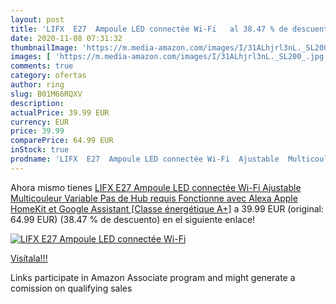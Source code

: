 ```yaml
---
layout: post
title: 'LIFX  E27  Ampoule LED connectée Wi-Fi   al 38.47 % de descuento'
date: 2020-11-08 07:31:32
thumbnailImage: 'https://m.media-amazon.com/images/I/31ALhjrl3nL._SL200_.jpg'
images: [ 'https://m.media-amazon.com/images/I/31ALhjrl3nL._SL200_.jpg' ]
comments: true
category: ofertas
author: ring
slug: B01M66RQXV
description:
actualPrice: 39.99 EUR
currency: EUR
price: 39.99
comparePrice: 64.99 EUR
inStock: true
prodname: 'LIFX  E27  Ampoule LED connectée Wi-Fi  Ajustable  Multicouleur  Variable  Pas de Hub requis  Fonctionne avec Alexa  Apple HomeKit et Google Assistant [Classe énergétique A+]'
---
```


Ahora mismo tienes [LIFX  E27  Ampoule LED connectée Wi-Fi  Ajustable  Multicouleur  Variable  Pas de Hub requis  Fonctionne avec Alexa  Apple HomeKit et Google Assistant [Classe énergétique A+]](https://www.amazon.fr/dp/B01M66RQXV/?tag=tolees0d-21) a 39.99 EUR (original: 64.99 EUR) (38.47 %  de descuento) en el siguiente enlace!

[![LIFX  E27  Ampoule LED connectée Wi-Fi  ](https://m.media-amazon.com/images/I/31ALhjrl3nL._SL200_.jpg)](https://www.amazon.fr/dp/B01M66RQXV/?tag=tolees0d-21)

[Visítala!!!](https://www.amazon.fr/dp/B01M66RQXV/?tag=tolees0d-21)

Links participate in Amazon Associate program and might generate a comission on qualifying sales
